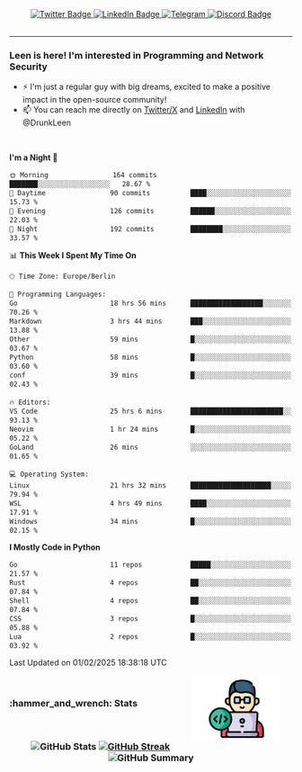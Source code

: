 <div id="badges" align="center">
  <a href="https://twitter.com/DrunkLeen">
    <img src="https://img.shields.io/badge/Twitter-blue?style=for-the-badge&logo=twitter&logoColor=white" alt="Twitter Badge"/>
  </a>
  <a href="https://www.instagram.com/reza.df.x">  
    <img src="https://img.shields.io/badge/LinkedIn-skyblue?style=for-the-badge&logo=LinkedIn&logoColor=black" alt="LinkedIn Badge"/>
  </a>
  <a href="http://telegram.me/rezadfx">
    <img src="https://img.shields.io/badge/Telegram-white?style=for-the-badge&logo=telegram&logoColor=blue" alt=Telegram Badge"/>
  </a>
  <a href="https://discord.com/users/DrunkLeen">
    <img src="https://img.shields.io/badge/Discord-gray?style=for-the-badge&logo=discord&logoColor=white" alt="Discord Badge"/>
  </a>
  <br>
  <img src="https://komarev.com/ghpvc/?username=drunkleen&style=flat-square&color=red" alt=""/>
</div>


---


### <summary><b> Leen is here! I'm interested in Programming and Network Security</b></summary>

- :zap: I'm just a regular guy with big dreams, excited to make a positive impact in the open-source community!
- :mailbox: You can reach me directly on [Twitter/X](https://twitter.com/DrunkLeen) and [LinkedIn](https://www.linkedin.com/in/drunkleen/) with @DrunkLeen

<br>

<!-- <details>
<summary><b>:gear: &nbsp;Git statistics</b></summary>
<br>

[![Top Langs](https://github-readme-stats.vercel.app/api/top-langs/?username=drunkleen&layout=compact&theme=github_dark#gh-dark-mode-only)](https://github.com/drunkleen/github-readme-stats)
[![Top Langs](https://github-readme-stats.vercel.app/api/top-langs/?username=drunkleen&layout=compact&theme=vue#gh-light-mode-only)](https://github.com/drunkleen/github-readme-stats)
[![DrunkLeen's GitHub stats-Dark](https://github-readme-stats.vercel.app/api?username=drunkleen&show_icons=true&theme=github_dark#gh-dark-mode-only)](https://github.com/drunkleen/)
[![DrunkLeen's GitHub stats-Light](https://github-readme-stats.vercel.app/api?username=drunkleen&show_icons=true&theme=vue#gh-light-mode-only)](https://github.com/drunkleen/github-readme-stats)
[![willianrod's wakatime stats](https://github-readme-stats.vercel.app/api/wakatime?username=drunkleen&theme=github_dark#gh-dark-mode-only)](https://github.com/drunkleen/github-readme-stats)
[![willianrod's wakatime stats](https://github-readme-stats.vercel.app/api/wakatime?username=drunkleen&layout=compact&theme=vue#gh-light-mode-only)](https://github.com/drunkleen/github-readme-stats)

</details> -->


<!--START_SECTION:waka-->
**I'm a Night 🦉** 

```text
🌞 Morning                164 commits         ███████░░░░░░░░░░░░░░░░░░   28.67 % 
🌆 Daytime                90 commits          ████░░░░░░░░░░░░░░░░░░░░░   15.73 % 
🌃 Evening                126 commits         ██████░░░░░░░░░░░░░░░░░░░   22.03 % 
🌙 Night                  192 commits         ████████░░░░░░░░░░░░░░░░░   33.57 % 
```


📊 **This Week I Spent My Time On** 

```text
🕑︎ Time Zone: Europe/Berlin

💬 Programming Languages: 
Go                       18 hrs 56 mins      ██████████████████░░░░░░░   70.26 % 
Markdown                 3 hrs 44 mins       ███░░░░░░░░░░░░░░░░░░░░░░   13.88 % 
Other                    59 mins             █░░░░░░░░░░░░░░░░░░░░░░░░   03.67 % 
Python                   58 mins             █░░░░░░░░░░░░░░░░░░░░░░░░   03.60 % 
conf                     39 mins             █░░░░░░░░░░░░░░░░░░░░░░░░   02.43 % 

🔥 Editors: 
VS Code                  25 hrs 6 mins       ███████████████████████░░   93.13 % 
Neovim                   1 hr 24 mins        █░░░░░░░░░░░░░░░░░░░░░░░░   05.22 % 
GoLand                   26 mins             ░░░░░░░░░░░░░░░░░░░░░░░░░   01.65 % 

💻 Operating System: 
Linux                    21 hrs 32 mins      ████████████████████░░░░░   79.94 % 
WSL                      4 hrs 49 mins       ████░░░░░░░░░░░░░░░░░░░░░   17.91 % 
Windows                  34 mins             █░░░░░░░░░░░░░░░░░░░░░░░░   02.15 % 
```

**I Mostly Code in Python** 

```text
Go                       11 repos            █████░░░░░░░░░░░░░░░░░░░░   21.57 % 
Rust                     4 repos             ██░░░░░░░░░░░░░░░░░░░░░░░   07.84 % 
Shell                    4 repos             ██░░░░░░░░░░░░░░░░░░░░░░░   07.84 % 
CSS                      3 repos             █░░░░░░░░░░░░░░░░░░░░░░░░   05.88 % 
Lua                      2 repos             █░░░░░░░░░░░░░░░░░░░░░░░░   03.92 % 
```




 Last Updated on 01/02/2025 18:38:18 UTC
<!--END_SECTION:waka-->

<img align='right' height='120' style="margin-right:20px" src='assets/img/programmer.png' alt='Programmer'>


<p align="center">
<br>
<summary><h3><b>:hammer_and_wrench: Stats</b></h3></summary>
<br>

<h3 align="center">
  
![GitHub Stats](http://github-profile-summary-cards.vercel.app/api/cards/stats?username=drunkleen&theme=tokyonight) [![GitHub Streak](https://github-readme-streak-stats.herokuapp.com?user=drunkleen&theme=tokyonight&hide_border=true&date_format=j%20M%5B%20Y%5D&card_width=480)](https://git.io/streak-stats)
![GitHub Summary](http://github-profile-summary-cards.vercel.app/api/cards/profile-details?username=drunkleen&theme=tokyonight)

</h3>
